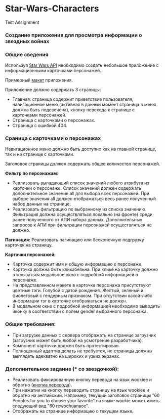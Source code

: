 # Star-Wars-Characters

Test Assignment

### Создание приложения для просмотра информации о звездных войнах

### Общие сведения

Используя [Star Wars API](https://swapi.dev/documentation) необходимо создать небольшое приложение с информационными карточками персонажей.

Примерный [макет](https://www.figma.com/file/SHilmuqmNa4GXNUSJNUauv/StarWars?node-id=2%3A3&t=zcbcyVY0nFHuB6VJ-0) приложения.

Приложение должно содержать 3 страницы:

- Главная: страница содержит приветствие пользователя, навигационное меню (активная в данный момент страница в меню должна быть подсвечена), кнопку перехода к странице с карточками персонажей.
- Страница с карточками о персонажах.
- Страница с ошибкой 404.

### Сраница с карточками о персонажах

Навигационное меню должно быть доступно как на главной странице, так и на странице с карточками.

Заголовок страницы должен содержать общее количество персонажей.

**Фильтр по персонажам:**

- Реализовать выпадающий список значений любого атрибута из карточки о персонаже. Список значений должен содержать дополнительное значение all для выбора всех персонажей. При выборе значения all должен отображаться весь ранее полученный набор данных на странице.
- Реализовать фильтрацию по выбранному из списка значению. Фильтрация должна осуществляться локально (на фронте) среди ранее полученного от АПИ набора данных. Дополнительных запросов к АПИ при фильтрации персонажей осуществляться не должно.

**Пагинация:**
Реализовать пагинацию или бесконечную подгрузку карточек на страницу.

**Карточки персонажей:**

- Карточка содержит имя и общую информацию о персонаже.
- Карточка должна быть кликабельна. При клике на карточку должно открываться модальное окно с подробной информацией о персонаже.
- На представленном макете в карточке персонажа присутствуют цветные тэги. Голубой с датой рождения. Желтый, зеленый и фиолетовый с гендерным признаком. При отсутствии какой-либо информации тэг в карточке отображаться не должен.
- В модальном окне с подробной информацией необходимо выводить иконку в соответствии с полем gender выбранного персонажа.

### Общие требования:

- При загрузке данных с сервера отображать на странице загрузчик (загрузчик может быть любой на усмотрение разработчика).
- Компонент карточки должен быть протестирован.
- Полноценный адаптив делать не требуется, но страницы должны выглядеть адекватно на широких и узких экранах.

### Дополнительное задание (\* со звездочкой):

- Реализовать фиксированную кнопку перевода на язык wookiee и обратно ([кнопка перевода](https://www.figma.com/file/SHilmuqmNa4GXNUSJNUauv/StarWars?node-id=76%3A1804&t=0lklJxTUf12p7HJ7-0)).
- При нажатии на кнопку переводить страницу на язык wookiee и обратно на английский. Например, текущий заголовок страницы "60 Peoples for you to choose your favorite" на языке wookie может иметь следующий вид "60 rcwochuanaoc".
- Отображать на странице информацию о текущем языке.
